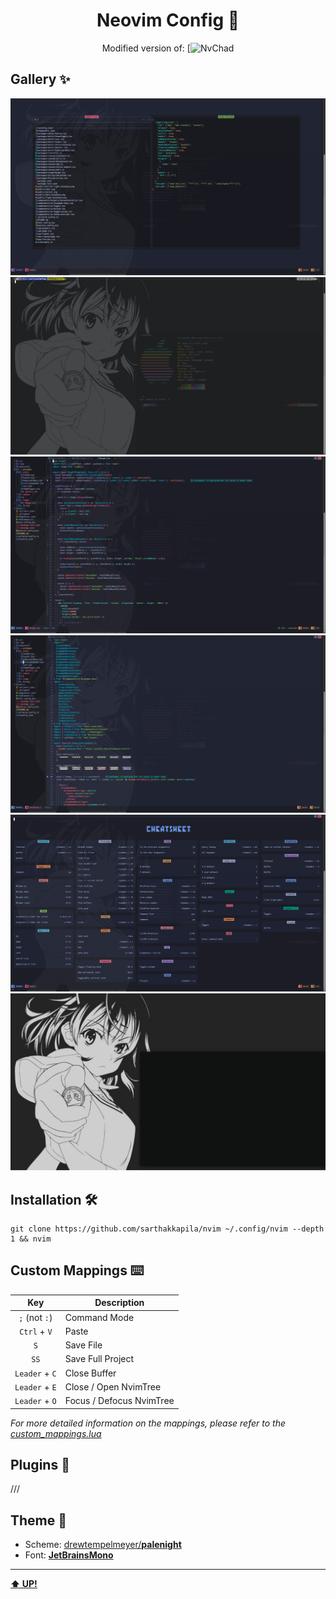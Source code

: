 <h1 id="header" align="center">Neovim Config 🌃</h1>

<div align="center">

Modified version of: [![NvChad](https://github.com/NvChad/NvChad)
</div>

## Gallery ✨

![Neotree](/images/neotree.png)
![Iterm](/images/terminal.png)
![nvim](/images/code1.png)
![nvim](/images/code2.png)
![Cheatsheet](/images/cheatsheet.png)
![My wallpaper](/images/wallpaper.png)


## Installation 🛠️
```
git clone https://github.com/sarthakkapila/nvim ~/.config/nvim --depth 1 && nvim
```

## Custom Mappings ⌨️
|        Key        |       Description        |
| :---------------: | ------------------------ |
|   `;` (not `:`)   | Command Mode             |
|   `Ctrl` + `V`    | Paste                    |
|        `S`        | Save File                |
|        `SS`       | Save Full Project        |
|   `Leader` + `C`  | Close Buffer             |
|   `Leader` + `E`  | Close / Open NvimTree    |
|   `Leader` + `O`  | Focus / Defocus NvimTree |

*For more detailed information on the mappings, please refer to the [custom_mappings.lua](/lua/mappings.lua)*

## Plugins 🧩
///

## Theme 🎨
- Scheme: [drewtempelmeyer/**palenight**](https://github.com/drewtempelmeyer/palenight.vim)
- Font: [**JetBrainsMono**](https://www.nerdfonts.com/font-downloads)

----

[**⬆️ UP!**](#header)
